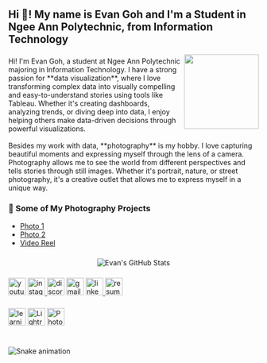 <h2 align="left">Hi 👋! My name is Evan Goh and I'm a Student in Ngee Ann Polytechnic, from Information Technology</h2>

<img align="right" height="150" src="https://i.imgflip.com/65efzo.gif"  />

###

<div align="left">
  <p>Hi! I'm Evan Goh, a student at Ngee Ann Polytechnic majoring in Information Technology. I have a strong passion for **data visualization**, where I love transforming complex data into visually compelling and easy-to-understand stories using tools like Tableau. Whether it's creating dashboards, analyzing trends, or diving deep into data, I enjoy helping others make data-driven decisions through powerful visualizations.  
  <br><br>Besides my work with data, **photography** is my hobby. I love capturing beautiful moments and expressing myself through the lens of a camera. Photography allows me to see the world from different perspectives and tells stories through still images. Whether it's portrait, nature, or street photography, it's a creative outlet that allows me to express myself in a unique way.</p>
</div>

###

<h3 align="left">📸 Some of My Photography Projects</h3>
<ul>
  <li><a href="https://www.instagram.com/p/DCMBSRdzjYj/?utm_source=ig_web_copy_link&igsh=MzRlODBiNWFlZA==" target="_blank">Photo 1</a></li>
  <li><a href="https://www.instagram.com/p/DCMAI6kTjWD/?utm_source=ig_web_copy_link&igsh=MzRlODBiNWFlZA==" target="_blank">Photo 2</a></li>
  <li><a href="https://www.instagram.com/reel/C-KKzXPqiHw/?utm_source=ig_web_copy_link&igsh=MzRlODBiNWFlZA==" target="_blank">Video Reel</a></li>
</ul>

###

<div align="center">
  <img src="https://github-readme-stats.vercel.app/api?username=evangohh&show_icons=true&theme=dracula" alt="Evan's GitHub Stats" />
</div>

###

<div align="left">
  <img src="https://img.shields.io/static/v1?message=Youtube&logo=youtube&label=&color=FF0000&logoColor=white&labelColor=&style=for-the-badge" height="35" alt="youtube logo"  />
  <a href="https://www.instagram.com/evan.gohh/" target="_blank">
    <img src="https://img.shields.io/static/v1?message=Instagram&logo=instagram&label=&color=E4405F&logoColor=white&labelColor=&style=for-the-badge" height="35" alt="instagram logo"  />
  </a>
  <img src="https://img.shields.io/static/v1?message=Discord&logo=discord&label=&color=7289DA&logoColor=white&labelColor=&style=for-the-badge" height="35" alt="discord logo"  />
  <img src="https://img.shields.io/static/v1?message=Gmail&logo=gmail&label=&color=D14836&logoColor=white&labelColor=&style=for-the-badge" height="35" alt="gmail logo"  />
  <a href="https://www.linkedin.com/in/evan-thomas-goh/" target="_blank">
    <img src="https://img.shields.io/static/v1?message=LinkedIn&logo=linkedin&label=&color=0077B5&logoColor=white&labelColor=&style=for-the-badge" height="35" alt="linkedin logo" />
  </a>
  <a href="https://your-resume-link.com" target="_blank">
    <img src="https://img.shields.io/static/v1?message=Resume&logo=resume&label=&color=0080ff&logoColor=white&labelColor=&style=for-the-badge" height="35" alt="resume logo" />
  </a>
</div>

###

<div align="left">
  <img src="https://img.shields.io/static/v1?message=Currently_Learning-Photography&color=blue&style=for-the-badge" height="35" alt="learning status" />
  <img src="https://img.shields.io/static/v1?message=Lightroom&logo=adobelightroom&label=&color=1A1C1E&logoColor=white&labelColor=&style=for-the-badge" height="35" alt="Lightroom badge" />
  <img src="https://img.shields.io/static/v1?message=Photo%20Editing&logo=photoshop&label=&color=31A8FF&logoColor=white&labelColor=&style=for-the-badge" height="35" alt="Photo Editing badge" />
</div>

<br clear="both">

### 

<img src="https://raw.githubusercontent.com/maurodesouza/maurodesouza/output/snake.svg" alt="Snake animation" />
